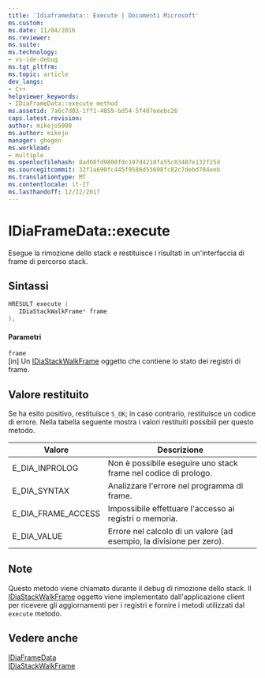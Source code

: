 ```yaml
---
title: 'Idiaframedata:: Execute | Documenti Microsoft'
ms.custom: 
ms.date: 11/04/2016
ms.reviewer: 
ms.suite: 
ms.technology:
- vs-ide-debug
ms.tgt_pltfrm: 
ms.topic: article
dev_langs:
- C++
helpviewer_keywords:
- IDiaFrameData::execute method
ms.assetid: 7a6c7d03-1ff1-4059-bd54-5f407eeebc26
caps.latest.revision: 
author: mikejo5000
ms.author: mikejo
manager: ghogen
ms.workload:
- multiple
ms.openlocfilehash: 8ad08fd9800fdc197d4218fa55c83487e132f25d
ms.sourcegitcommit: 32f1a690fc445f9586d53698fc82c7debd784eeb
ms.translationtype: MT
ms.contentlocale: it-IT
ms.lasthandoff: 12/22/2017
---
```

# <a name="idiaframedataexecute"></a>IDiaFrameData::execute
Esegue la rimozione dello stack e restituisce i risultati in un'interfaccia di frame di percorso stack.  
  
## <a name="syntax"></a>Sintassi  
  
```C++  
HRESULT execute (   
   IDiaStackWalkFrame* frame  
);  
```  
  
#### <a name="parameters"></a>Parametri  
 `frame`  
 [in] Un [IDiaStackWalkFrame](../../debugger/debug-interface-access/idiastackwalkframe.md) oggetto che contiene lo stato dei registri di frame.  
  
## <a name="return-value"></a>Valore restituito  
 Se ha esito positivo, restituisce `S_OK`; in caso contrario, restituisce un codice di errore. Nella tabella seguente mostra i valori restituiti possibili per questo metodo.  
  
|Valore|Descrizione|  
|-----------|-----------------|  
|E_DIA_INPROLOG|Non è possibile eseguire uno stack frame nel codice di prologo.|  
|E_DIA_SYNTAX|Analizzare l'errore nel programma di frame.|  
|E_DIA_FRAME_ACCESS|Impossibile effettuare l'accesso ai registri o memoria.|  
|E_DIA_VALUE|Errore nel calcolo di un valore (ad esempio, la divisione per zero).|  
  
## <a name="remarks"></a>Note  
 Questo metodo viene chiamato durante il debug di rimozione dello stack. Il [IDiaStackWalkFrame](../../debugger/debug-interface-access/idiastackwalkframe.md) oggetto viene implementato dall'applicazione client per ricevere gli aggiornamenti per i registri e fornire i metodi utilizzati dal `execute` metodo.  
  
## <a name="see-also"></a>Vedere anche  
 [IDiaFrameData](../../debugger/debug-interface-access/idiaframedata.md)   
 [IDiaStackWalkFrame](../../debugger/debug-interface-access/idiastackwalkframe.md)